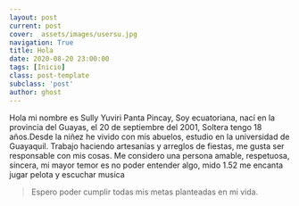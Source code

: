 ```yaml
---
layout: post
current: post
cover:  assets/images/usersu.jpg
navigation: True
title: Hola
date: 2020-08-20 23:00:00
tags: [Inicio]
class: post-template
subclass: 'post'
author: ghost
---
```

Hola mi nombre es Sully Yuviri Panta Pincay, Soy ecuatoriana, nací en la provincia del Guayas, el 20 de septiembre del 2001, Soltera tengo 18 años.Desde la niñez he vivido con mis abuelos, estudio en la universidad de Guayaquil. Trabajo haciendo artesanías y arreglos de fiestas, me gusta ser responsable con mis cosas. Me considero una persona amable, respetuosa, sincera, mi mayor temor es no poder entender algo, mido 1.52 me encanta jugar pelota y escuchar musica

> Espero poder cumplir todas mis metas planteadas en mi vida.



